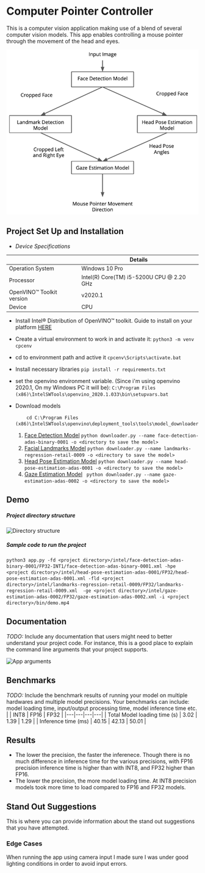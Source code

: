 # Computer Pointer Controller
This is a computer vision application making use of a blend of several computer vision models. This app enables controlling a mouse pointer through the movement of the head and eyes.

![Model data pipeline](./bin/image/pipeline.png)


## Project Set Up and Installation
- *Device Specifications*

| | Details |
| ------------------- | ------------- |
| Operation System | Windows 10 Pro |
| Processor | Intel(R) Core(TM) i5-5200U CPU @ 2.20 GHz |
| OpenVINO™ Toolkit version | v2020.1 |
| Device | CPU |

- Install Intel® Distribution of OpenVINO™ toolkit. Guide to install on your platform [HERE](https://docs.openvinotoolkit.org/latest/)

-  Create a virtual environment to work in and activate it:
  ```python3 -m venv cpcenv```
- cd to environment path and active it
  ```cpcenv\Scripts\activate.bat```
- Install necessary libraries
  ```pip install -r requirements.txt```
- set the openvino environment variable. (Since i'm using openvino 2020.1, On my Windows PC it will be):
```C:\Program Files (x86)\IntelSWTools\openvino_2020.1.033\bin\setupvars.bat```
- Download models
  ```
      cd C:\Program Files (x86)\IntelSWTools\openvino\deployment_tools\tools\model_downloader\intel
  ```

    1. [Face Detection Model](https://docs.openvinotoolkit.org/latest/_models_intel_landmarks_regression_retail_0009_description_landmarks_regression_retail_0009.html)
``` python downloader.py --name face-detection-adas-binary-0001 -o <directory to save the model> ```
    2. [Facial Landmarks Model](https://docs.openvinotoolkit.org/latest/_models_intel_gaze_estimation_adas_0002_description_gaze_estimation_adas_0002.html)
``` python downloader.py --name landmarks-regression-retail-0009 -o <directory to save the model> ```
    3. [Head Pose Estimation Model](https://docs.openvinotoolkit.org/latest/_models_intel_head_pose_estimation_adas_0001_description_head_pose_estimation_adas_0001.html)
``` python downloader.py --name head-pose-estimation-adas-0001 -o <directory to save the model> ```
    4. [Gaze Estimation Model](https://docs.openvinotoolkit.org/latest/_models_intel_face_detection_adas_binary_0001_description_face_detection_adas_binary_0001.html)
``` python downloader.py --name gaze-estimation-adas-0002 -o <directory to save the model>```


## Demo
##### _Project directory structure_

![Directory structure](./bin/image/directory_structure.png)

##### _Sample code to run the project_

```
python3 app.py -fd <project directory>/intel/face-detection-adas-binary-0001/FP32-INT1/face-detection-adas-binary-0001.xml -hpe <project directory>/intel/head-pose-estimation-adas-0001/FP32/head-pose-estimation-adas-0001.xml -fld <project directory>/intel/landmarks-regression-retail-0009/FP32/landmarks-regression-retail-0009.xml  -ge <project directory>/intel/gaze-estimation-adas-0002/FP32/gaze-estimation-adas-0002.xml -i <project directory>/bin/demo.mp4
```

## Documentation
*TODO:* Include any documentation that users might need to better understand your project code. For instance, this is a good place to explain the command line arguments that your project supports.

![App arguments](./bin/image/args.png)


## Benchmarks
*TODO:* Include the benchmark results of running your model on multiple hardwares and multiple model precisions. Your benchmarks can include: model loading time, input/output processing time, model inference time etc.
|   |  INT8 | FP16  | FP32  |
|---|---|---|---|
| Total Model loading time (s)  | 3.02  | 1.39  |  1.29 |
| Inference time (ms)  | 40.15  | 42.13  | 50.01 |

## Results
- The lower the precision, the faster the inferenece. Though there is no much difference in inference time for the various precisions, with FP16 precision inference time is higher than with INT8, and FP32 higher than FP16.
- The lower the precision, the more model loading time. At INT8 precision models took more time to load compared to FP16 and FP32 models.  
## Stand Out Suggestions
This is where you can provide information about the stand out suggestions that you have attempted.

### Edge Cases
When running the app using camera input I made sure I was under good lighting conditions in order to avoid input errors.
